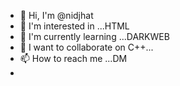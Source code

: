 - 👋 Hi, I'm @nidjhat
- 👀 I'm interested in ...HTML
- 🌱 I'm currently learning ...DARKWEB
- 💞️ I want to collaborate on C++...
- 📫 How to reach me ...DM
-

<!---
nidjhat/nidjhat ✨ is a private ✨ repository because `README.md` (this file) is visible in your GitHub profile.
You can click on the Preview link to preview your changes.
--->
